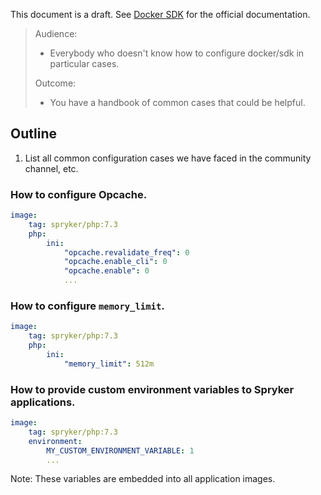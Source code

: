This document is a draft. See [Docker SDK](https://documentation.spryker.com/docs/docker-sdk) for the official documentation.

> Audience:
>
> - Everybody who doesn't know how to configure docker/sdk in particular cases.
>
> Outcome:
> - You have a handbook of common cases that could be helpful.

## Outline

1. List all common configuration cases we have faced in the community channel, etc.

### How to configure Opcache.

```yaml
image:
    tag: spryker/php:7.3
    php:
        ini:
            "opcache.revalidate_freq": 0
            "opcache.enable_cli": 0
            "opcache.enable": 0
            ...
```

### How to configure `memory_limit`.

```yaml
image:
    tag: spryker/php:7.3
    php:
        ini:
            "memory_limit": 512m
```

### How to provide custom environment variables to Spryker applications.

```yaml
image:
    tag: spryker/php:7.3
    environment:
        MY_CUSTOM_ENVIRONMENT_VARIABLE: 1
        ...
```
Note: These variables are embedded into all application images.
